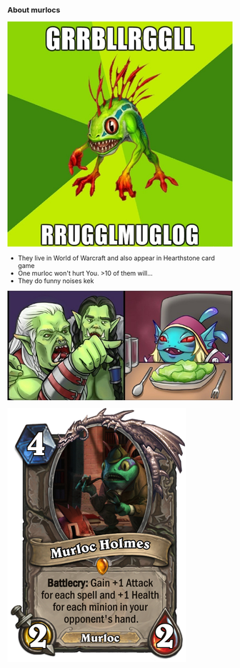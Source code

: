 ### About murlocs
![](murlok1.jpg)
* They live in World of Warcraft and also appear in Hearthstone card game
* One murloc won't hurt You. >10 of them will...
* They do funny noises kek

![](murlok3.jpg)

![](murlok2.png)

